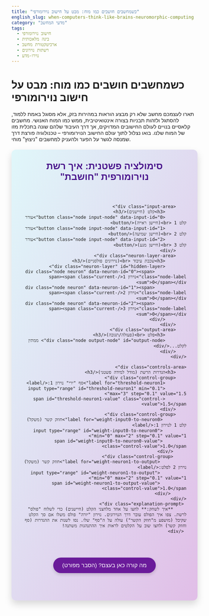 ```yaml
---
title: "כשמחשבים חושבים כמו מוח: מבט על חישוב נוירומורפי"
english_slug: when-computers-think-like-brains-neuromorphic-computing
category: "מדעי המחשב"
tags:
  - חישוב נוירומורפי
  - בינה מלאכותית
  - ארכיטקטורת מחשב
  - רשתות נוירונים
  - נוירו-מדע
---
```

# כשמחשבים חושבים כמו מוח: מבט על חישוב נוירומורפי

תארו לעצמכם מחשב שלא רק מבצע הוראות במהירות בזק, אלא מסוגל באמת ללמוד, להסתגל ולזהות תבניות בצורה אינטואיטיבית, ממש כמו המוח האנושי. מחשבים קלאסיים בנויים לעולם החישובים המדויקים, אך דרך העיבוד שלהם שונה בתכלית מזו של המוח שלנו. בואו נצלול לתוך עולם החישוב הנוירומורפי – טכנולוגיה פורצת דרך שמנסה לגשר על הפער ולהעניק למחשבים "ניצוץ" מוחי.

<div class="neuromorphic-app-container">
    <h2>סימולציה פשטנית: איך רשת נוירומורפית "חושבת"</h2>
    <div class="simulation-area">
        <!-- SVG layer for connections -->
        <svg class="connections-layer"></svg>

        <div class="input-area">
            <h3>קלט (חיישנים)</h3>
            <button class="node input-node" data-input-id="0">עורר קלט 1 <br>(חיישן ראייה)</button>
            <button class="node input-node" data-input-id="1">עורר קלט 2 <br>(חיישן שמיעה)</button>
            <button class="node input-node" data-input-id="2">עורר קלט 3 <br>(חיישן מגע)</button>
        </div>
        <div class="neuron-layer-area">
            <h3>שכבת עיבוד <br>(נוירונים פולסניים)</h3>
            <div class="neuron-layer" id="hidden-layer">
                <div class="node neuron" data-neuron-id="0"><span class="node-label">נוירון 1</span><span class="current-sum">0</span></div>
                <div class="node neuron" data-neuron-id="1"><span class="node-label">נוירון 2</span><span class="current-sum">0</span></div>
                <div class="node neuron" data-neuron-id="2"><span class="node-label">נוירון 3</span><span class="current-sum">0</span></div>
            </div>
        </div>
        <div class="output-area">
            <h3>פלט <br>(פעולה/תגובה)</h3>
            <div class="node output-node" id="output-node"> ממתין לקלט...</div>
        </div>
    </div>

    <div class="controls-area">
        <h3>הגדרות הרשת (מודל למידה פשטני)</h3>
        <div class="control-group">
            <label for="threshold-neuron1">סף "ירי" נוירון 1:</label>
            <input type="range" id="threshold-neuron1" min="0.1" max="3" step="0.1" value="1.5">
            <span id="threshold-neuron1-value" class="control-value">1.5</span>
        </div>
        <div class="control-group">
             <label for="weight-input0-to-neuron0">חוזק קשר (משקל) קלט 1 לנוירון 1:</label>
             <input type="range" id="weight-input0-to-neuron0" min="0" max="2" step="0.1" value="1">
             <span id="weight-input0-to-neuron0-value" class="control-value">1.0</span>
         </div>
         <div class="control-group">
              <label for="weight-neuron1-to-output">חוזק קשר (משקל) נוירון 2 לפלט:</label>
              <input type="range" id="weight-neuron1-to-output" min="0" max="2" step="0.1" value="1">
              <span id="weight-neuron1-to-output-value" class="control-value">1.0</span>
          </div>
    </div>
     <div class="explanation-prompt">
         **איך לשחק:** לחצו על אחד מלחצני הקלט (חיישנים) כדי לשלוח "פולס" לרשת. צפו איך הפולס עובר דרך הנוירונים. נוירון "יורה" פולס משלו אם סך הקלט שקיבל (מושפע מ"חוזק הקשר") עולה על ה"סף" שלו. נסו לשנות את ההגדרות (סף וחוזק קשר) ולחצו שוב על הקלטים לראות איך ההתנהגות משתנה!
     </div>
</div>

<style>
    .neuromorphic-app-container {
        font-family: 'Arial', sans-serif;
        direction: rtl;
        text-align: right;
        margin: 20px auto;
        padding: 30px;
        border: none; /* Remove outer border */
        border-radius: 12px;
        max-width: 950px;
        background: linear-gradient(to bottom right, #e0f7fa, #e1bee7); /* Soft gradient background */
        box-shadow: 0 10px 20px rgba(0, 0, 0, 0.15);
        position: relative; /* Needed for absolute positioning of SVG */
        overflow: hidden; /* Keep everything inside the container */
    }

    h2 {
        text-align: center;
        color: #4a148c; /* Deep purple */
        margin-top: 0;
        margin-bottom: 25px;
        font-size: 1.8em;
        font-weight: bold;
    }

    h3 {
        margin-top: 0;
        color: #6a1b9a; /* Medium purple */
        border-bottom: 2px solid #e1bee7; /* Lighter purple */
        padding-bottom: 8px;
        margin-bottom: 15px;
        font-size: 1.2em;
        text-align: center; /* Center header */
    }

    .simulation-area {
        display: flex;
        justify-content: space-around;
        align-items: flex-start;
        gap: 30px; /* Increased gap */
        margin-bottom: 30px;
        flex-wrap: wrap; /* Allow wrapping on smaller screens */
        position: relative; /* Needed for SVG overlay */
        padding: 20px 0; /* Add some vertical padding */
    }

    .connections-layer {
         position: absolute;
         top: 0;
         left: 0;
         width: 100%;
         height: 100%;
         pointer-events: none; /* Allow clicks to pass through to nodes */
         z-index: 1; /* Draw below the nodes */
    }

    .connection-path {
         stroke: rgba(128, 0, 128, 0.5); /* Purple with some transparency */
         stroke-width: 3;
         fill: none;
         transition: stroke 0.3s ease, stroke-width 0.3s ease;
         /* Animation properties added by JS */
    }

    .connection-path.active {
         stroke: #ffb300; /* Amber */
         stroke-width: 5;
         animation: pulse-signal 0.8s ease-out forwards;
         /* For path animation */
          stroke-dasharray: 1000; /* Arbitrary large value */
          stroke-dashoffset: 1000;
          animation: dash 1s linear forwards;
           stroke-linecap: round;
    }

    @keyframes pulse-signal {
         0% { stroke-width: 3; stroke: rgba(128, 0, 128, 0.5); }
         50% { stroke-width: 6; stroke: #ffb300; }
         100% { stroke-width: 3; stroke: rgba(128, 0, 128, 0.5); }
    }

    @keyframes dash {
        from {
            stroke-dashoffset: 1000;
        }
        to {
            stroke-dashoffset: 0;
        }
    }


    .input-area, .neuron-layer-area, .output-area {
        flex: 1;
        padding: 20px;
        border: 1px solid #d1c4e9; /* Light purple border */
        border-radius: 8px;
        background-color: rgba(255, 255, 255, 0.9); /* Slightly transparent white */
        box-shadow: 0 4px 8px rgba(0, 0, 0, 0.08);
        min-width: 180px; /* Ensure areas don't get too small */
        display: flex;
        flex-direction: column;
        align-items: center;
        position: relative; /* Needed for node positioning */
        z-index: 2; /* Ensure nodes are above SVG */
    }

     .neuron-layer-area {
         justify-content: center; /* Center neurons vertically if space allows */
     }

    .node {
        margin: 12px 0; /* Adjusted margin */
        padding: 12px 20px; /* Adjusted padding */
        border: 1px solid;
        border-radius: 25px; /* More rounded */
        text-align: center;
        transition: all 0.3s ease; /* Smoother transitions */
        user-select: none;
        position: relative; /* For positioning sum text */
        font-weight: bold;
        font-size: 1em;
        display: flex; /* For centering label and sum */
        flex-direction: column;
        align-items: center;
        justify-content: center;
    }

     .node-label {
         display: block;
     }

     .current-sum {
         display: block;
         font-size: 0.7em;
         color: #555;
         margin-top: 3px;
         opacity: 0; /* Hidden by default */
         transition: opacity 0.3s ease;
     }

     .node.show-sum .current-sum {
         opacity: 1; /* Shown when active/processing */
     }


    .input-node {
        border-color: #4fc3f7; /* Light blue */
        background-color: #e1f5fe; /* Very light blue */
        cursor: pointer;
    }

    .input-node:hover {
        background-color: #b3e5fc; /* Lighter blue */
        transform: translateY(-2px); /* Subtle lift on hover */
    }

    .input-node:active {
         transform: scale(0.95); /* Press effect */
         background-color: #81d4fa; /* Even lighter blue */
    }

     .input-node.activated {
         animation: input-activate 0.5s ease-out;
          border-color: #03a9f4; /* Blue */
          background-color: #4fc3f7; /* Light blue */
     }

    @keyframes input-activate {
         0% { transform: scale(1); background-color: #e1f5fe; }
         50% { transform: scale(1.05); background-color: #4fc3f7; }
         100% { transform: scale(1); background-color: #e1f5fe; }
    }


    .neuron {
         border-color: #81c784; /* Light green */
         background-color: #e8f5e9; /* Very light green */
         cursor: default;
    }

    .neuron.firing {
        background-color: #fff9c4; /* Light yellow */
        border-color: #ffeb3b; /* Yellow */
        box-shadow: 0 0 12px #ffeb3b; /* Glow effect */
        transform: scale(1.1); /* Expand slightly */
        animation: neuron-fire 0.8s ease-out forwards;
    }

     @keyframes neuron-fire {
         0% { transform: scale(1); background-color: #e8f5e9; box-shadow: none; }
         50% { transform: scale(1.1); background-color: #fff9c4; box-shadow: 0 0 12px #ffeb3b; }
         100% { transform: scale(1); background-color: #e8f5e9; box-shadow: none; }
     }


    .output-node {
        border-color: #ef9a9a; /* Light red */
        background-color: #ffebee; /* Very light red */
        min-height: 50px; /* Give it more size */
        display: flex;
        align-items: center;
        justify-content: center;
        font-weight: bold;
        font-size: 1.1em;
        color: #c62828; /* Dark red */
    }

     .output-node.active {
         background-color: #ffcdd2; /* Lighter red */
         border-color: #e53935; /* Red */
         box-shadow: 0 0 15px #e53935; /* Stronger glow */
         animation: output-active 1s ease-out forwards;
         color: #b71c1c; /* Even darker red */
     }

     @keyframes output-active {
         0% { transform: scale(1); background-color: #ffebee; box-shadow: none; }
         50% { transform: scale(1.05); background-color: #ffcdd2; box-shadow: 0 0 15px #e53935; }
         100% { transform: scale(1); background-color: #ffebee; box-shadow: none; }
     }


    .controls-area {
        margin-top: 30px;
        padding: 20px;
        border: 1px solid #d1c4e9; /* Light purple border */
        border-radius: 8px;
        background-color: rgba(255, 255, 255, 0.9); /* Slightly transparent white */
        box-shadow: 0 4px 8px rgba(0, 0, 0, 0.08);
    }

    .control-group {
        margin-bottom: 20px; /* Increased margin */
        display: flex;
        align-items: center;
        gap: 15px; /* Increased gap */
        flex-wrap: wrap;
    }

    .control-group label {
        flex-basis: 220px; /* Give labels more width */
        text-align: right; /* Labels aligned right */
        font-weight: bold;
        color: #4a148c; /* Deep purple */
    }

     .control-group input[type="range"] {
         flex-grow: 1;
         min-width: 120px; /* Prevent it from becoming too narrow */
         -webkit-appearance: none;
         appearance: none;
         height: 8px;
         background: #d1c4e9; /* Light purple track */
         outline: none;
         opacity: 0.7;
         transition: opacity .2s;
         border-radius: 4px;
     }

     .control-group input[type="range"]:hover {
         opacity: 1;
     }

     .control-group input[type="range"]::-webkit-slider-thumb {
         -webkit-appearance: none;
         appearance: none;
         width: 20px;
         height: 20px;
         background: #6a1b9a; /* Medium purple thumb */
         cursor: pointer;
         border-radius: 50%;
         box-shadow: 0 2px 4px rgba(0, 0, 0, 0.2);
     }

     .control-group input[type="range"]::-moz-range-thumb {
         width: 20px;
         height: 20px;
         background: #6a1b9a; /* Medium purple thumb */
         cursor: pointer;
         border-radius: 50%;
         box-shadow: 0 2px 4px rgba(0, 0, 0, 0.2);
     }

     .control-value {
         display: inline-block;
         min-width: 30px;
         text-align: center;
         font-weight: bold;
         color: #4a148c;
     }


    .explanation-prompt {
        margin-top: 30px;
        padding: 15px;
        background-color: #fff9c4; /* Light yellow */
        border: 1px solid #ffeb3b; /* Yellow */
        border-radius: 8px;
        text-align: center;
        font-size: 1em; /* Slightly larger */
        color: #333;
        line-height: 1.5;
    }


    #show-explanation-button {
        display: block;
        margin: 30px auto;
        padding: 12px 25px;
        font-size: 1.1em;
        cursor: pointer;
        border: none;
        border-radius: 25px; /* Rounded button */
        background-color: #6a1b9a; /* Medium purple */
        color: white;
        transition: background-color 0.3s ease, transform 0.1s ease;
        box-shadow: 0 4px 8px rgba(0, 0, 0, 0.15);
    }

    #show-explanation-button:hover {
        background-color: #4a148c; /* Darker purple */
        transform: translateY(-2px);
    }

    #show-explanation-button:active {
         transform: scale(0.98);
    }


    #explanation {
        margin-top: 20px;
        padding: 25px; /* Increased padding */
        border: none;
        border-radius: 12px;
        background-color: rgba(255, 255, 255, 0.95); /* Slightly transparent white */
        box-shadow: 0 8px 16px rgba(0, 0, 0, 0.1);
        direction: rtl;
        text-align: right;
        color: #333;
    }

    #explanation h2 {
        color: #4a148c; /* Deep purple */
        border-bottom: 2px solid #e1bee7; /* Light purple */
        padding-bottom: 12px;
        margin-bottom: 20px;
        font-size: 1.6em;
        text-align: right; /* Align explanation header right */
    }

    #explanation p, #explanation ul {
        line-height: 1.7; /* Increased line height */
        margin-bottom: 20px; /* Increased margin */
    }

    #explanation ul {
        padding-right: 25px; /* Increased padding */
    }

    #explanation li {
        margin-bottom: 10px; /* Increased margin */
    }

    /* Responsive adjustments */
    @media (max-width: 768px) {
        .simulation-area {
            flex-direction: column;
            align-items: center;
            gap: 40px; /* More vertical space when stacked */
        }

        .input-area, .neuron-layer-area, .output-area {
            width: 80%; /* Take more width on smaller screens */
            min-width: auto;
        }

        .neuron-layer {
            flex-direction: row; /* Arrange neurons horizontally in column layout */
            flex-wrap: wrap;
            justify-content: center;
            gap: 15px;
        }

        .node {
            width: auto; /* Let content define width */
            min-width: 100px;
        }

        .control-group {
             flex-direction: column;
             align-items: flex-start;
             gap: 8px;
        }

        .control-group label {
             flex-basis: auto;
             width: 100%;
             text-align: right;
        }

        .control-group input[type="range"] {
            width: 100%;
            min-width: auto;
        }
    }
</style>

<button id="show-explanation-button">מה קורה כאן בעצם? (הסבר מפורט)</button>

<div id="explanation" style="display: none;">
    <h2>מהו חישוב נוירומורפי ומדוע הוא שונה ממחשוב קלאסי?</h2>
    <p>חישוב נוירומורפי הוא גישת מחשוב חדשנית המבקשת לחקות את המבנה ואופן הפעולה של המוח האנושי, עם דגש מיוחד על יעילות אנרגטית ומהירות במשימות של זיהוי תבניות בזמן אמת. בניגוד למחשבים קלאסיים המבוססים על ארכיטקטורת פון נוימן המפרידה בין יחידת עיבוד לזיכרון ומעבדת מידע בסדר לינארי קפדני, מערכות נוירומורפיות משלבות זיכרון ועיבוד באותה יחידה ומעבדות מידע באופן מקבילי ומבוזר, בדומה לאופן שבו מיליארדי הנוירונים במוח פועלים בו-זמנית.</p>

    <h2>הלב של המודל: חיקוי נוירונים וסינפסות</h2>
    <p>הבסיס לחישוב נוירומורפי הוא חיקוי היחידות הביולוגיות הבסיסיות של המוח: נוירונים (תאי עצב) וסינפסות (הקשרים ביניהם). שבבים נוירומורפיים מכילים אלפי עד מיליוני "נוירונים מלאכותיים" ו"סינפסות מלאכותיות" המחוברים זה לזה ברשת צפופה. כל "סינפסה" מחזיקה ב"משקל" שמייצג את חוזק הקשר שלה - עד כמה היא מעבירה את ה"אות". שינוי המשקלים האלה, לעיתים קרובות בתגובה לאופן שבו פולסים עוברים ברשת, הוא המקבילה לתהליך הלמידה במוח.</p>

    <h2>עיבוד מבוסס אירועים: המפתח ליעילות</h2>
    <p>רוב המערכות הנוירומורפיות המודרניות מתבססות על מודל הנקרא רשתות נוירונים "פולסניות" (Spiking Neural Networks - SNNs). ברשתות אלו, המידע אינו עובר כערכים רציפים (כמו במחשב קלאסי או אפילו ברשתות נוירונים עמוקות מסורתיות), אלא כ"פולסים" או "ספייקים" דיגיטליים קצרים, המחקים את האותות החשמליים בנוירונים ביולוגיים. נוירון מלאכותי "יורה" פולס רק כאשר סך האותות (פולסים כפול משקלי הסינפסות) הנכנסים אליו מגיעים ל"סף" מסוים. גישה זו, המכונה "עיבוד מבוסס אירועים", היא מקבילית (נוירונים רבים פועלים בו זמנית) וחסכונית באנרגיה, מכיוון שפעולה מתרחשת רק כשיש פולס רלוונטי, ולא באופן רציף.</p>

    <h2>יתרונות בולטים: מהירות, יעילות ואפילו עמידות</h2>
    <ul>
        <li>**יעילות אנרגטית קיצונית:** בזכות העיבוד מבוסס האירועים, שבבים נוירומורפיים צורכים הרבה פחות אנרגיה ממחשבים קלאסיים או מאיצי AI מסורתיים, מה שהופך אותם אידיאליים ליישומים במכשירים ניידים, חיישנים או רובוטים.</li>
        <li>**מהירות תגובה ועיבוד בזמן אמת:** הארכיטקטורה המקבילית והמבוססת אירועים מתאימה באופן טבעי למשימות הדורשות תגובה מהירה ומיידית לזרם נתונים, כמו זיהוי עצמים ברכב אוטונומי, ניתוח נתונים מחיישנים תעשייתיים, או עיבוד אותות שמע ווידאו בזמן אמת.</li>
        <li>**עמידות לתקלות:** בדומה למוח הביולוגי, שיש לו יתירות מובנית, פגיעה בנוירון או קשר יחיד ברשת נוירומורפית לרוב לא תגרום לכשל מוחלט של המערכת כולה.</li>
    </ul>

    <h2>הדרך עוד ארוכה, אך הפוטנציאל עצום</h2>
    <p>למרות היתרונות המרשימים, חישוב נוירומורפי עדיין נמצא בשלבי פיתוח מוקדמים יחסית. האתגרים העיקריים כוללים:</p>
    <ul>
        <li>**פיתוח חומרה מתקדמת:** בניית שבבים נוירומורפיים גדולים, גמישים ויעילים היא משימה טכנולוגית מורכבת.</li>
        <li>**אלגוריתמים ותוכנה חדשניים:** נדרשת פיתוח של אלגוריתמים ושיטות תכנות שונות מהמקובל, שיוכלו לנצל ביעילות את הארכיטקטורה המבוססת אירועים.</li>
        <li>**מודלי למידה יעילים:** פיתוח מודלים של למידה (המקבילה ל"אימון") עבור רשתות פולסניות עדיין מאתגר במשימות מסוימות בהשוואה לרשתות עמוקות קלאסיות.</li>
    </ul>
    <p>עם זאת, היישומים הפוטנציאליים מרתקים: רובוטיקה שתופסת ומגיבה לסביבתה באופן אינטואיטיבי, מכשירים לבישים עם יכולות AI מתקדמות, מערכות אבטחה שמזהות אנומליות בזמן אמת, מכשירי שמיעה וראייה אלקטרוניים יעילים, ואפילו כלי חזק יותר להבנת המוח הביולוגי עצמו. העתיד שבו מחשבים "חושבים" יותר כמונו קרוב מתמיד.</p>
</div>

<script>
    document.addEventListener('DOMContentLoaded', () => {

        // --- DOM Elements and Network Structure ---
        const svgLayer = document.querySelector('.connections-layer');
        const network = {
            inputs: [
                { id: 0, element: document.querySelector('.input-node[data-input-id="0"]') },
                { id: 1, element: document.querySelector('.input-node[data-input-id="1"]') },
                { id: 2, element: document.querySelector('.input-node[data-input-id="2"]') }
            ],
            neurons: [ // Hidden layer
                { id: 0, element: document.querySelector('.neuron[data-neuron-id="0"]'), threshold: 1.5, currentInputSum: 0, firing: false, sumElement: document.querySelector('.neuron[data-neuron-id="0"] .current-sum') },
                { id: 1, element: document.querySelector('.neuron[data-neuron-id="1"]'), threshold: 1.0, currentInputSum: 0, firing: false, sumElement: document.querySelector('.neuron[data-neuron-id="1"] .current-sum') },
                { id: 2, element: document.querySelector('.neuron[data-neuron-id="2"]'), threshold: 2.0, currentInputSum: 0, firing: false, sumElement: document.querySelector('.neuron[data-neuron-id="2"] .current-sum') }
            ],
            output: { id: 0, element: document.getElementById('output-node'), threshold: 1.0, currentInputSum: 0, active: false, sumElement: null /* Output doesn't show sum in this model */ },
            connections: [
                // Define connections with default weights
                { from: 'input', fromId: 0, to: 'neuron', toId: 0, weight: 1.0, element: null, pathElement: null }, // Input 0 -> Neuron 0
                { from: 'input', fromId: 1, to: 'neuron', toId: 1, weight: 1.0, element: null, pathElement: null }, // Input 2 -> Neuron 2 (originally Input 1 -> Neuron 1) - Corrected mapping for example controls
                { from: 'input', fromId: 2, to: 'neuron', toId: 2, weight: 1.0, element: null, pathElement: null }, // Input 3 -> Neuron 3 (originally Input 2 -> Neuron 2) - Corrected mapping
                // Add more connections
                { from: 'neuron', fromId: 0, to: 'neuron', toId: 1, weight: 0.5, element: null, pathElement: null }, // Neuron 0 -> Neuron 1
                { from: 'neuron', fromId: 1, to: 'neuron', toId: 0, weight: 0.5, element: null, pathElement: null }, // Neuron 1 -> Neuron 0 (recurrent/feedback)
                { from: 'neuron', fromId: 0, to: 'output', toId: 0, weight: 1.0, element: null, pathElement: null }, // Neuron 0 -> Output
                { from: 'neuron', fromId: 1, to: 'output', toId: 0, weight: 1.0, element: null, pathElement: null }, // Neuron 1 -> Output
                { from: 'neuron', fromId: 2, to: 'output', toId: 0, weight: 1.0, element: null, pathElement: null }  // Neuron 2 -> Output
            ]
        };

        // Map control elements to network structure
        const controls = {
            thresholdNeuron1: {
                input: document.getElementById('threshold-neuron1'),
                valueSpan: document.getElementById('threshold-neuron1-value'),
                target: network.neurons.find(n => n.id === 0), // Neuron 1 (ID 0)
                property: 'threshold'
            },
            weightInput0Neuron0: {
                input: document.getElementById('weight-input0-to-neuron0'),
                valueSpan: document.getElementById('weight-input0-to-neuron0-value'),
                target: network.connections.find(c => c.from === 'input' && c.fromId === 0 && c.to === 'neuron' && c.toId === 0),
                 property: 'weight'
            },
             weightNeuron1Output: {
                 input: document.getElementById('weight-neuron1-to-output'),
                 valueSpan: document.getElementById('weight-neuron1-to-output-value'),
                 target: network.connections.find(c => c.from === 'neuron' && c.fromId === 1 && c.to === 'output' && c.toId === 0),
                  property: 'weight'
             }
        };


        // --- Connection Drawing Logic ---

        // Helper to get center coordinates of an element
        function getElementCenter(element) {
            const rect = element.getBoundingClientRect();
            const containerRect = svgLayer.parentElement.getBoundingClientRect(); // Use simulation-area for offset
            return {
                x: rect.left + rect.width / 2 - containerRect.left,
                y: rect.top + rect.height / 2 - containerRect.top
            };
        }

        // Draw or update all connections
        function drawConnections() {
            // Clear previous connections
            svgLayer.innerHTML = '';

            network.connections.forEach(conn => {
                const fromNode = conn.from === 'input' ? network.inputs.find(n => n.id === conn.fromId) : network.neurons.find(n => n.id === conn.fromId);
                const toNode = conn.to === 'neuron' ? network.neurons.find(n => n.id === conn.toId) : network.output;

                if (fromNode && toNode) {
                    const start = getElementCenter(fromNode.element);
                    const end = getElementCenter(toNode.element);

                    // Create SVG path element
                    const path = document.createElementNS('http://www.w3.org/2000/svg', 'path');

                    // Use a small curve for better visualization, especially for recurrent connections
                    let pathData;
                     if (conn.from === 'neuron' && conn.to === 'neuron' && conn.fromId !== conn.toId) { // Curve between different neurons
                         const midX1 = start.x + (end.x - start.x) * 0.3;
                         const midY1 = start.y + (end.y - start.y) * 0.3 + 30; // Control point offset
                         const midX2 = start.x + (end.x - start.x) * 0.7;
                         const midY2 = start.y + (end.y - start.y) * 0.7 + 30; // Control point offset
                          pathData = `M ${start.x},${start.y} C ${midX1},${midY1} ${midX2},${midY2} ${end.x},${end.y}`;
                     } else if (conn.from === conn.to && conn.fromId === conn.toId) { // Self-loop (not in this specific simplified model, but good practice)
                         // Simple loop - might not be needed for this structure
                          pathData = `M ${start.x},${start.y} C ${start.x - 30},${start.y - 30} ${start.x + 30},${start.y - 30} ${start.x},${start.y}`;
                     }
                     else { // Straight line
                         pathData = `M ${start.x},${start.y} L ${end.x},${end.y}`;
                     }


                    path.setAttribute('d', pathData);
                    path.setAttribute('class', 'connection-path');
                    path.style.strokeWidth = 3 * conn.weight; // Visualize weight with thickness (simple)
                    svgLayer.appendChild(path);

                    // Store the path element back in the connection object
                    conn.pathElement = path;
                }
            });
        }

        // Redraw connections on window resize to handle responsiveness
        window.addEventListener('resize', drawConnections);


        // --- Simulation Logic ---

        function resetSimulation() {
            network.neurons.forEach(n => {
                n.currentInputSum = 0;
                n.firing = false;
                n.element.classList.remove('firing', 'show-sum');
                n.sumElement.textContent = n.currentInputSum.toFixed(1);
            });
            network.output.currentInputSum = 0;
            network.output.active = false;
            network.output.element.classList.remove('active');
             network.output.element.textContent = 'ממתין לקלט...'; // Reset output text

            // Reset connection animations
            network.connections.forEach(conn => {
                if (conn.pathElement) {
                     conn.pathElement.classList.remove('active');
                     // Reset dash offset animation state if needed (more complex with restarts)
                     conn.pathElement.style.animation = 'none'; // Clear previous animation
                     void conn.pathElement.offsetWidth; // Trigger reflow
                     conn.pathElement.style.animation = null; // Re-enable default animation
                }
            });
        }

        // Main activation function
        function activateNetwork(inputIndex) {
            resetSimulation();

            // Step 1: Input Layer Activation
            const signalFromInput = 1.0; // Assume input sends a pulse signal of strength 1
            const activatedInputElement = network.inputs.find(input => input.id === inputIndex).element;
             activatedInputElement.classList.add('activated'); // Animate input node

            const inputConnections = network.connections.filter(conn => conn.from === 'input' && conn.fromId === inputIndex);

            // Animate signal propagation from input
            inputConnections.forEach(conn => {
                 if(conn.pathElement) conn.pathElement.classList.add('active');
            });

            // Use timeouts to simulate signal propagation delay
            setTimeout(() => {
                 activatedInputElement.classList.remove('activated');

                // Distribute signal from input to connected neurons
                inputConnections.forEach(conn => {
                    if (conn.to === 'neuron') {
                        const targetNeuron = network.neurons.find(n => n.id === conn.toId);
                        if (targetNeuron) {
                            targetNeuron.currentInputSum += signalFromInput * conn.weight;
                             targetNeuron.sumElement.textContent = targetNeuron.currentInputSum.toFixed(1);
                             targetNeuron.element.classList.add('show-sum'); // Show sum while processing
                        }
                    }
                });

                // Step 2: Process Hidden Layer (after receiving input signals)
                setTimeout(() => {
                    const firingNeurons = [];
                    network.neurons.forEach(neuron => {
                        neuron.element.classList.remove('show-sum'); // Hide sum after processing attempt
                        if (neuron.currentInputSum >= neuron.threshold) {
                            neuron.firing = true;
                            neuron.element.classList.add('firing');
                            firingNeurons.push(neuron);
                        }
                    });

                    // Step 3: Propagate signals from firing neurons
                    firingNeurons.forEach(firingNeuron => {
                        const signalFromNeuron = 1.0; // Firing neuron sends a pulse of strength 1

                        const connectionsFromNeuron = network.connections.filter(conn => conn.from === 'neuron' && conn.fromId === firingNeuron.id);

                         // Animate signal propagation from firing neuron
                        connectionsFromNeuron.forEach(conn => {
                            if(conn.pathElement) conn.pathElement.classList.add('active');
                        });

                        // Distribute signal to connected neurons/output (in this simple model, it goes directly to output)
                        connectionsFromNeuron.forEach(conn => {
                            if (conn.to === 'output') {
                                 // Accumulate input at the output node
                                 network.output.currentInputSum += signalFromNeuron * conn.weight;
                            }
                             // Note: In a real SNN, this could trigger subsequent layer neurons.
                             // This simple model fires hidden neurons and then immediately calculates output.
                        });
                    });

                     // Step 4: Process Output Layer (after receiving signals from hidden layer)
                     setTimeout(() => {
                         // Remove firing state after propagation delay
                          firingNeurons.forEach(neuron => neuron.element.classList.remove('firing'));
                          // Remove signal animation from connections
                          network.connections.forEach(conn => conn.pathElement?.classList.remove('active'));

                         if (network.output.currentInputSum >= network.output.threshold) {
                             network.output.active = true;
                             network.output.element.classList.add('active');
                             network.output.element.textContent = '🔥 פלט: פעולה/זיהוי הופעל! 🔥';
                         } else {
                              network.output.element.textContent = '💤 פלט: ללא פעולה 💤';
                         }
                     }, 600); // Delay for output visualization

                }, 500); // Delay for hidden layer processing and firing
            }, 400); // Delay for signal propagation from input
        }

        // --- Event Listeners ---

        // Add event listeners to input buttons
        network.inputs.forEach(input => {
            input.element.addEventListener('click', () => {
                activateNetwork(input.id);
            });
        });

        // Add event listeners for controls
        for (const key in controls) {
             const control = controls[key];
             if (control.input && control.target) {
                 control.input.addEventListener('input', (event) => {
                     const value = parseFloat(event.target.value);
                     control.valueSpan.textContent = value.toFixed(1);
                     control.target[control.property] = value;

                     // If changing weight, update connection line thickness visually
                     if (control.property === 'weight' && control.target.pathElement) {
                          control.target.pathElement.style.strokeWidth = 3 * value; // Simple visual feedback
                     }
                 });
                  // Initialize the control value display
                 control.valueSpan.textContent = control.target[control.property].toFixed(1);
             }
        }


        // Explanation toggle
        const explanationDiv = document.getElementById('explanation');
        const showExplanationButton = document.getElementById('show-explanation-button');

        showExplanationButton.addEventListener('click', () => {
            const isHidden = explanationDiv.style.display === 'none';
            explanationDiv.style.display = isHidden ? 'block' : 'none';
            showExplanationButton.textContent = isHidden ? 'הסתר הסבר מפורט ⬆️' : 'מה קורה כאן בעצם? (הסבר מפורט) ⬇️';
        });

        // --- Initialization ---

        // Initial drawing of connections
        drawConnections();

        // Initialize simulation state and output text
         resetSimulation();

    });
</script>
```